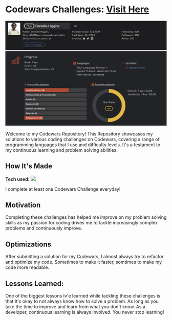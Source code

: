 # Codewars Challenges: <a target="_blank" href="https://www.codewars.com/users/Danielle-Higgins">Visit Here</a>

<img src="https://github.com/Danielle-Higgins/codewars/blob/main/img/codewars1.png">
<img src="https://github.com/Danielle-Higgins/codewars/blob/main/codewars2.png">

Welcome to my Codewars Repository! This Repository showcases my solutions to various coding challenges on Codewars, covering a range of programming languages that I use and difficulty levels. It's a testament to my continuous learning and problem solving abilities.

## How It's Made

**Tech used:** <img src="https://img.shields.io/badge/javascript-%23323330.svg?style=for-the-badge&logo=javascript&logoColor=%23F7DF1E"/>

I complete at least one Codewars Challenge everyday!

## Motivation
Completing these challenges has helped me improve on my problem solving skills as my passion for coding drives me to tackle increasingly complex problems and continuously improve.

## Optimizations
After submitting a solution for my Codewars, I almost always try to refactor and optimize my code. Sometimes to make it faster, somtimes to make my code more readable.

## Lessons Learned:
One of the biggest lessons Iv'e learned while tackling these challenges is that It's okay to not always know how to solve a problem. As long as you take the time to improve and learn from what you don't know. As a developer, continuous learning is always involved. You never stop learning!
